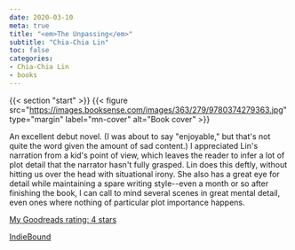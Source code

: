 ```yaml
---
date: 2020-03-10
meta: true
title: "<em>The Unpassing</em>"
subtitle: "Chia-Chia Lin"
toc: false
categories:
- Chia-Chia Lin
- books
---
```


{{< section "start" >}}
{{< figure src="https://images.booksense.com/images/363/279/9780374279363.jpg" type="margin" label="mn-cover" alt="Book cover" >}}

An excellent debut novel. (I was about to say "enjoyable," but that's not quite the word given the amount of sad content.) I appreciated Lin's narration from a kid's point of view, which leaves the reader to infer a lot of plot detail that the narrator hasn't fully grasped. Lin does this deftly, without hitting us over the head with situational irony. She also has a great eye for detail while maintaining a spare writing style--even a month or so after finishing the book, I can call to mind several scenes in great mental detail, even ones where nothing of particular plot importance happens. 

[My Goodreads rating: 4 stars](https://www.goodreads.com/review/show/3213980799)  

[IndieBound](https://www.indiebound.org/book/9780374279363)
